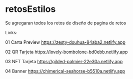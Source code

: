 # retosEstilos
Se agregaran todos los retos de diseño de pagina de retos

Links:

01 Carta Preview
https://zesty-douhua-84aba2.netlify.app

02 QR Tarjeta
https://lovely-bombolone-bd0ebb.netlify.app

03 NFT Tarjeta
https://gilded-palmier-22e30a.netlify.app

04 Banner
https://chimerical-seahorse-b5510a.netlify.app
